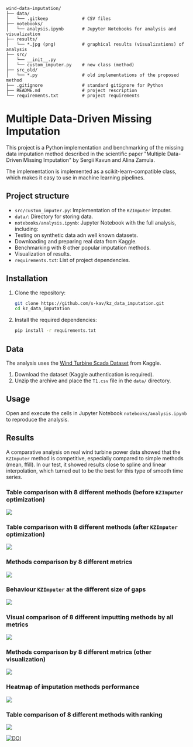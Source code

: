 ```
wind-data-imputation/
├── data/
│   └── .gitkeep             # CSV files
├── notebooks/
│   └── analysis.ipynb       # Jupyter Notebooks for analysis and visualization
├── results/
│   └── *.jpg (png)          # graphical results (visualizations) of analysis
├── src/
│   └── __init__.py
│   └── custom_imputer.py    # new class (method)
├── src_old/
│   └── *.py                 # old implementations of the proposed method
├── .gitignore               # standard gitignore for Python
├── README.md                # project rescription
└── requirements.txt         # project requirements
```

# Multiple Data-Driven Missing Imputation

This project is a Python implementation and benchmarking of the missing data imputation method described in the scientific paper "Multiple Data-Driven Missing Imputation" by Sergii Kavun and Alina Zamula.

The implementation is implemented as a scikit-learn-compatible class, which makes it easy to use in machine learning pipelines.

## Project structure

- `src/custom_imputer.py`: Implementation of the `KZImputer` imputer.
- `data/`: Directory for storing data.
- `notebooks/analysis.ipynb`: Jupyter Notebook with the full analysis, including:
- Testing on synthetic data adn well known datasets.
- Downloading and preparing real data from Kaggle.
- Benchmarking with 8 other popular imputation methods.
- Visualization of results.
- `requirements.txt`: List of project dependencies.

## Installation

1. Clone the repository:
   ```bash
   git clone https://github.com/s-kav/kz_data_imputation.git
   cd kz_data_imputation

   ```

2. Install the required dependencies:
   ```bash
   pip install -r requirements.txt
   ```

## Data

The analysis uses the [Wind Turbine Scada Dataset](https://www.kaggle.com/datasets/berkerisen/wind-turbine-scada-dataset) from Kaggle.

1. Download the dataset (Kaggle authentication is required).
2. Unzip the archive and place the `T1.csv` file in the `data/` directory.

## Usage

Open and execute the cells in Jupyter Notebook `notebooks/analysis.ipynb` to reproduce the analysis.

## Results

A comparative analysis on real wind turbine power data showed that the `KZImputer` method is competitive, especially compared to simple methods (mean, ffill). In our test, it showed results close to spline and linear interpolation, which turned out to be the best for this type of smooth time series.

### Table comparison with 8 different methods (before `KZImputer` optimization)
![](results/results_v01.JPG)

### Table comparison with 8 different methods (after `KZImputer` optimization)
![](results/results_v02.JPG)

### Methods comparison by 8 different metrics
![](results/results_v03.png)

### Behaviour `KZImputer` at the different size of gaps
![](results/results_v04.JPG)

### Visual comparison of 8 different imputting methods by all metrics
![](results/results_v05.png)

### Methods comparison by 8 different metrics (other visualization)
![](results/results_v06.png)

### Heatmap of imputation methods performance
![](results/results_v07.png)

### Table comparison of 8 different methods with ranking
![](results/results_v08.png)

[![DOI](https://zenodo.org/badge/1001952407.svg)](https://doi.org/10.5281/zenodo.15663429)
